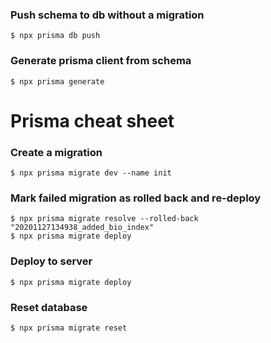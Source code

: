 ### Push schema to db without a migration

```
$ npx prisma db push
```

### Generate prisma client from schema

```
$ npx prisma generate
```

# Prisma cheat sheet

### Create a migration

```
$ npx prisma migrate dev --name init
```

### Mark failed migration as rolled back and re-deploy
```
$ npx prisma migrate resolve --rolled-back "20201127134938_added_bio_index"
$ npx prisma migrate deploy
```

### Deploy to server

```
$ npx prisma migrate deploy
```

### Reset database

```
$ npx prisma migrate reset
```
